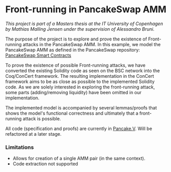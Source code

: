 # Front-running in PancakeSwap AMM
*This project is part of a Masters thesis at the IT University of Copenhagen by Mathias Malling Jensen under the supervision of Alessandro Bruni.*

The purpose of the project is to explore and prove the existence of Front-running attacks in the PancakeSwap AMM. In this example, we model the PancakeSwap AMM as defined in the PancakeSwap repository:
[PancakeSwap Smart Contracts](https://github.com/pancakeswap/pancake-smart-contracts/tree/master/projects/exchange-protocol/contracts)

To prove the existence of possible Front-running attacks, we have converted the existing Solidity code as seen on the BSC network into the Coq/ConCert framework. The resulting implementation in the ConCert framework aims to be as close as possible to the implemented Solidity code. As we are solely interested in exploring the front-running attack, some parts (adding/removing liquidity) have been omitted in our implementation.

The implemented model is accompanied by several lemmas/proofs that shows the model's functional correctness and ultimately that a front-running attack is possible.

All code (specification and proofs) are currently in [Pancake.V](https://github.com/Mallingo/ConCert/blob/master/examples/pancake/Pancake.v). Will be refactored at a later stage.

### Limitations
- Allows for creation of a single AMM pair (in the same context).
- Code extraction not supported
